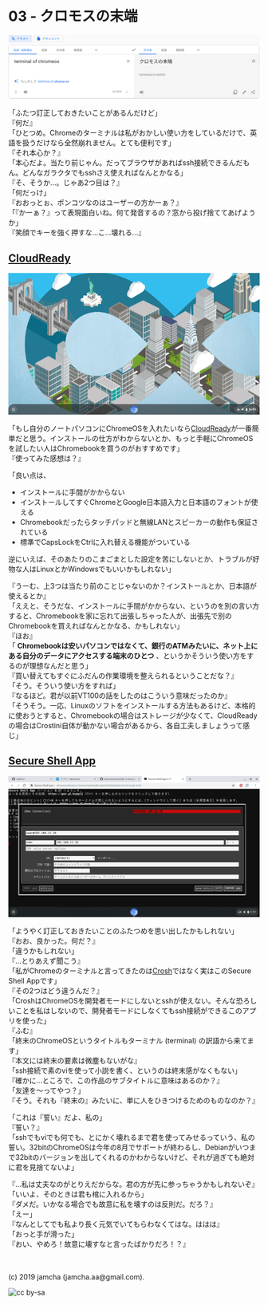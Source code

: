 

# 03 - クロモスの末端

![google-translate](./img/google-translation.png)

「ふたつ訂正しておきたいことがあるんだけど」  
『何だ』  
「ひとつめ。Chromeのターミナルは私がおかしい使い方をしているだけで、英語を扱うだけなら全然崩れません。とても便利です」  
『それ本心か？』  
「本心だよ。当たり前じゃん。だってブラウザがあればssh接続できるんだもん。どんなガラクタでもsshさえ使えればなんとかなる」  
『そ、そうか…。じゃあ2つ目は？』  
「何だっけ」  
『おおっとぉ、ポンコツなのはユーザーの方かーぁ？』  
「『かーぁ？』って表現面白いね。何て発音するの？窓から投げ捨ててあげようか」  
『笑顔でキーを強く押すな…こ…壊れる…』  

## [CloudReady](http://www.neverware.com/freedownload)

![cloudready-screen](./img/chromeos-screen.png)

「もし自分のノートパソコンにChromeOSを入れたいなら[CloudReady](http://www.neverware.com/freedownload)が一番簡単だと思う。インストールの仕方がわからないとか、もっと手軽にChromeOSを試したい人はChromebookを買うのがおすすめです」  
『使ってみた感想は？』

「良い点は、

- インストールに手間がかからない
- インストールしてすぐChromeとGoogle日本語入力と日本語のフォントが使える
- Chromebookだったらタッチパッドと無線LANとスピーカーの動作も保証されている
- 標準でCapsLockをCtrlに入れ替える機能がついている

逆にいえば、そのあたりのこまごまとした設定を苦にしないとか、トラブルが好物な人はLinuxとかWindowsでもいいかもしれない」

『うーむ、上3つは当たり前のことじゃないのか？インストールとか、日本語が使えるとか』  
「ええと、そうだな、インストールに手間がかからない、というのを別の言い方すると、Chromebookを家に忘れて出張しちゃった人が、出張先で別のChromebookを買えればなんとかなる、かもしれない」  
『ほお』  
「 **Chromebookは安いパソコンではなくて、銀行のATMみたいに、ネット上にある自分のデータにアクセスする端末のひとつ** 、というかそういう使い方をするのが理想なんだと思う」  
『買い替えてもすぐにふだんの作業環境を整えられるということだな？』   
「そう。そういう使い方をすれば」  
『なるほど。君が以前VT100の話をしたのはこういう意味だったのか』   
「そうそう。一応、Linuxのソフトをインストールする方法もあるけど、本格的に使おうとすると、Chromebookの場合はストレージが少なくて、CloudReadyの場合はCrostini自体が動かない場合があるから、各自工夫しましょうって感じ」

## [Secure Shell App](https://chrome.google.com/webstore/detail/secure-shell-app/pnhechapfaindjhompbnflcldabbghjo?hl=ja)

![secure shell app](./img/ssh.png)

「ようやく訂正しておきたいことのふたつめを思い出したかもしれない」  
『おお、良かった。何だ？』  
「違うかもしれない」  
『…とりあえず聞こう』  
「私がChromeのターミナルと言ってきたのは[Crosh](https://chromium.googlesource.com/chromiumos/platform2/+/master/crosh/README.md)ではなく実はこのSecure Shell Appです」  
『その2つはどう違うんだ？』  
「CroshはChromeOSを開発者モードにしないとsshが使えない。そんな恐ろしいことを私はしないので、開発者モードにしなくてもssh接続ができるこのアプリを使った」  
『ふむ』  
「終末のChromeOSというタイトルもターミナル (terminal) の訳語から来てます」  
『本文には終末の要素は微塵もないがな』  
「ssh接続で素のviを使って小説を書く、というのは終末感がなくもない」  
『確かに…ところで、この作品のサブタイトルに意味はあるのか？』  
「友達を〜ってやつ？」  
『そう。それも『終末の』みたいに、単に人をひきつけるためのものなのか？』

「これは『誓い』だよ、私の」  
『誓い？』  
「sshでもviでも何でも、とにかく壊れるまで君を使ってみせるっていう、私の誓い。32bitのChromeOSは今年の8月でサポートが終わるし、Debianがいつまで32bitのバージョンを出してくれるのかわからないけど、それが過ぎても絶対に君を見捨てないよ」

『…私は丈夫なのがとりえだからな。君の方が先に参っちゃうかもしれないぞ』  
「いいよ、そのときは君も棺に入れるから」  
『ダメだ。いかなる場合でも故意に私を壊すのは反則だ。だろ？』  
「えー」  
『なんとしてでも私より長く元気でいてもらわなくてはな。ははは』  
「おっと手が滑った」  
『おい、やめろ！故意に壊すなと言ったばかりだろ！？』

<br>
<br>
(c) 2019 jamcha (jamcha.aa@gmail.com).

![cc by-sa](https://i.creativecommons.org/l/by-sa/4.0/88x31.png)

